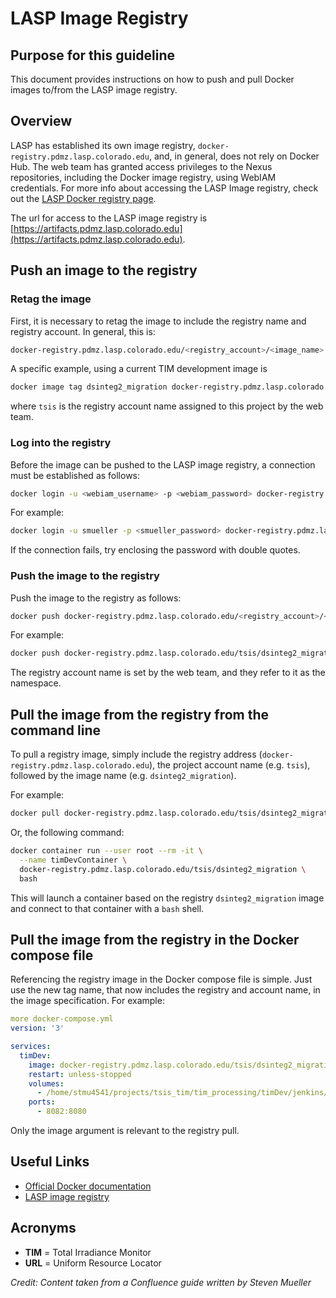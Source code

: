 # LASP Image Registry

## Purpose for this guideline

This document provides instructions on how to push and pull Docker images to/from the LASP image registry.

## Overview

LASP has established its own image registry, `docker-registry.pdmz.lasp.colorado.edu`, and, in general, does not rely on
Docker Hub. The web team has granted access privileges to the Nexus repositories, including the Docker image registry,
using WebIAM credentials. For more info about accessing the LASP Image registry, check out the [LASP Docker registry
page](lasp_docker_registry).

The url for access to the LASP image registry is
[https://artifacts.pdmz.lasp.colorado.edu](https://artifacts.pdmz.lasp.colorado.edu).

## Push an image to the registry

### Retag the image

First, it is necessary to retag the image to include the registry name and registry account. In general, this is:

```bash
docker-registry.pdmz.lasp.colorado.edu/<registry_account>/<image_name>:<image_tag>
```

A specific example, using a current TIM development image is

```bash
docker image tag dsinteg2_migration docker-registry.pdmz.lasp.colorado.edu/tsis/dsinteg2_migration
```

where `tsis` is the registry account name assigned to this project by the web team.

### Log into the registry

Before the image can be pushed to the LASP image registry, a connection must be established as follows:

```bash
docker login -u <webiam_username> -p <webiam_password> docker-registry.pdmz.lasp.colorado.edu
```

For example:

```bash
docker login -u smueller -p <smueller_password> docker-registry.pdmz.lasp.colorado.edu
```

If the connection fails, try enclosing the password with double quotes.

### Push the image to the registry

Push the image to the registry as follows:

```bash
docker push docker-registry.pdmz.lasp.colorado.edu/<registry_account>/<image_name>:<image_tag>
```

For example:

```bash
docker push docker-registry.pdmz.lasp.colorado.edu/tsis/dsinteg2_migration
```

The registry account name is set by the web team, and they refer to it as the namespace.

## Pull the image from the registry from the command line

To pull a registry image, simply include the registry address (`docker-registry.pdmz.lasp.colorado.edu`), the project
account name (e.g. `tsis`), followed by the image name (e.g. `dsinteg2_migration`).

For example:

```bash
docker pull docker-registry.pdmz.lasp.colorado.edu/tsis/dsinteg2_migration
```

Or, the following command:

```bash
docker container run --user root --rm -it \
  --name timDevContainer \
  docker-registry.pdmz.lasp.colorado.edu/tsis/dsinteg2_migration \
  bash
```

This will launch a container based on the registry `dsinteg2_migration` image and connect to that container with a
`bash` shell.

## Pull the image from the registry in the Docker compose file

Referencing the registry image in the Docker compose file is simple. Just use the new tag name, that now includes the
registry and account name, in the image specification. For example:

```yaml
more docker-compose.yml
version: '3'

services:
  timDev:
    image: docker-registry.pdmz.lasp.colorado.edu/tsis/dsinteg2_migration
    restart: unless-stopped
    volumes:
      - /home/stmu4541/projects/tsis_tim/tim_processing/timDev/jenkins/data:/var/jenkins_home
    ports:
      - 8082:8080
```

Only the image argument is relevant to the registry pull.

## Useful Links

* [Official Docker documentation](https://docs.docker.com/)
* [LASP image registry](https://artifacts.pdmz.lasp.colorado.edu)

## Acronyms

* **TIM** = Total Irradiance Monitor
* **URL** = Uniform Resource Locator

*Credit: Content taken from a Confluence guide written by Steven Mueller*
